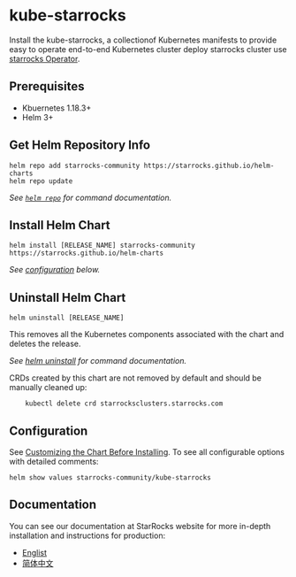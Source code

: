 # kube-starrocks
Install the kube-starrocks, a collectionof Kubernetes manifests to provide easy to operate end-to-end Kubernetes cluster deploy starrocks cluster use [starrocks Operator](https://github.com/StarRocks/starrocks-kubernetes-operator).

## Prerequisites
- Kbuernetes 1.18.3+
- Helm 3+

## Get Helm Repository Info
```console
helm repo add starrocks-community https://starrocks.github.io/helm-charts
helm repo update
```
_See [`helm repo`](https://helm.sh/docs/helm/helm_repo/) for command documentation._

## Install Helm Chart

```console
helm install [RELEASE_NAME] starrocks-community https://starrocks.github.io/helm-charts
```

_See [configuration](#configuration) below._

## Uninstall Helm Chart

```console
helm uninstall [RELEASE_NAME]
```

This removes all the Kubernetes components associated with the chart and deletes the release.

_See [helm uninstall](https://helm.sh/docs/helm/helm_uninstall/) for command documentation._

CRDs created by this chart are not removed by default and should be manually cleaned up:

```console
    kubectl delete crd starrocksclusters.starrocks.com
```

## Configuration

See [Customizing the Chart Before Installing](https://helm.sh/docs/intro/using_helm/#customizing-the-chart-before-installing). To see all configurable options with detailed comments:

```console
helm show values starrocks-community/kube-starrocks
```

## Documentation

You can see our documentation at StarRocks website for more in-depth installation and instructions for production:

- [Englist](https://docs.starrocks.io/en-us/latest/introduction/StarRocks_intro)
- [简体中文](https://docs.starrocks.io/zh-cn/latest/introduction/StarRocks_intro)
